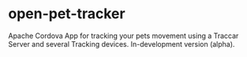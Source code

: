 # open-pet-tracker
Apache Cordova App for tracking your pets movement using a Traccar Server and several Tracking devices. In-development version (alpha).
